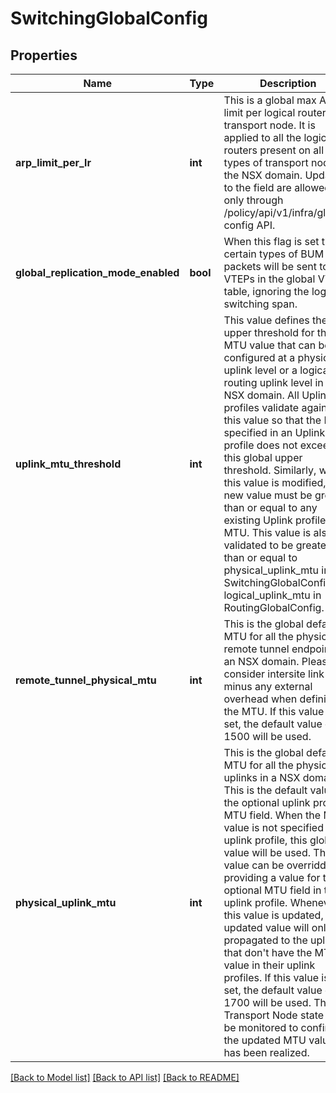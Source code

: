 # SwitchingGlobalConfig

## Properties
Name | Type | Description | Notes
------------ | ------------- | ------------- | -------------
**arp_limit_per_lr** | **int** | This is a global max ARP limit per logical router per transport node. It is applied to all the logical routers present on all types of transport nodes in the NSX domain. Updates to the field are allowed only through /policy/api/v1/infra/global-config API.  | [optional] [default to 50000]
**global_replication_mode_enabled** | **bool** | When this flag is set true, certain types of BUM packets will be sent to all VTEPs in the global VTEP table, ignoring the logical switching span. | [optional] [default to False]
**uplink_mtu_threshold** | **int** | This value defines the upper threshold for the MTU value that can be configured at a physical uplink level or a logical routing uplink level in a NSX domain. All Uplink profiles validate against this value so that the MTU specified in an Uplink profile does not exceed this global upper threshold. Similarly, when this value is modified, the new value must be greater than or equal to any existing Uplink profile&#x27;s MTU. This value is also validated to be greater than or equal to physical_uplink_mtu in SwitchingGlobalConfig and logical_uplink_mtu in RoutingGlobalConfig. | [optional] [default to 9000]
**remote_tunnel_physical_mtu** | **int** | This is the global default MTU for all the physical remote tunnel endpoints in an NSX domain. Please consider intersite link MTU minus any external overhead when defining the MTU. If this value is not set, the default value of 1500 will be used. | [optional] [default to 1700]
**physical_uplink_mtu** | **int** | This is the global default MTU for all the physical uplinks in a NSX domain. This is the default value for the optional uplink profile MTU field. When the MTU value is not specified in the uplink profile, this global value will be used. This value can be overridden by providing a value for the optional MTU field in the uplink profile. Whenever this value is updated, the updated value will only be propagated to the uplinks that don&#x27;t have the MTU value in their uplink profiles. If this value is not set, the default value of 1700 will be used. The Transport Node state can be monitored to confirm if the updated MTU value has been realized. | [optional] [default to 1700]

[[Back to Model list]](../README.md#documentation-for-models) [[Back to API list]](../README.md#documentation-for-api-endpoints) [[Back to README]](../README.md)

